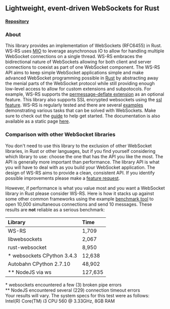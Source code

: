 ## Lightweight, event-driven WebSockets for Rust

#### [Repository](https://github.com/housleyjk/ws-rs)

### About
This library provides an implementation of WebSockets (RFC6455) in Rust. WS-RS uses [MIO](https://github.com/carllerche/mio) to leverage asynchronous IO to allow for handling multiple WebSocket connections on a single thread. WS-RS embraces the bidirectional nature of WebSockets allowing for both client and server connections to coexist as part of one WebSocket component. The WS-RS API aims to keep simple WebSocket applications simple and make advanced WebSocket programming possible in [Rust](https://rust-lang.org/) by abstracting away the menial parts of the WebSocket protocol while still providing enough low-level access to allow for custom extensions and subpotocols. For example, WS-RS supports the [permessage-deflate extension](deflate.md) as an optional feature. This library also supports SSL encrypted websockets using the [ssl feature](ssl.md). WS-RS is regularly tested and there are several [examples](examples.md) demonstrating various tasks that can be solved with WebSockets. Make sure to check out the [guide](guide.md) to help get started. The documentation is also available as a static page [here](https://docs.rs/ws/0.9.1/ws/).

### Comparison with other WebSocket libraries
You don't need to use this library to the exclusion of other WebSocket libraries, in Rust or other languages, but if you find yourself considering which library to use: choose the one that has the API you like the most. The API is generally more important than performance. The library API is what you will have to deal with as you build your WebSocket application. The design of WS-RS aims to provide a clean, consistent API. If you identify possible improvements please make a [feature request](https://github.com/housleyjk/ws-rs/issues).

However, if performance is what you value most and you want a WebSocket library in Rust please consider WS-RS. Here is how it stacks up against some other common frameworks using the example [benchmark tool](https://github.com/housleyjk/ws-rs/tree/stable/examples/bench.rs) to open 10,000 simultaneous connections and send 10 messages. These results are **not** reliable as a serious benchmark:

Library | Time 
:--- |:---
WS-RS | 1,709
libwebsockets | 2,067
rust-websocket | 8,950
\* websockets CPython 3.4.3 | 12,638
Autobahn CPython 2.7.10 | 48,902
\*\* NodeJS via ws | 127,635

\* websockets encountered a few (3) broken pipe errors  
\*\* NodeJS encountered several (229) connection timeout errors  
Your results will vary. The system specs for this test were as follows: Intel(R) Core(TM) i3 CPU 560 @ 3.33GHz, 8GB RAM